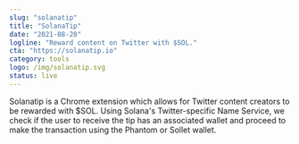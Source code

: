 ```yaml
---
slug: "solanatip"
title: "SolanaTip"
date: "2021-08-20"
logline: "Reward content on Twitter with $SOL."
cta: "https://solanatip.io"
category: tools
logo: /img/solanatip.svg
status: live
---
```


Solanatip is a Chrome extension which allows for Twitter content creators to be rewarded with $SOL. Using Solana's Twitter-specific Name Service, we check if the user to receive the tip has an associated wallet and proceed to make the transaction using the Phantom or Sollet wallet.
